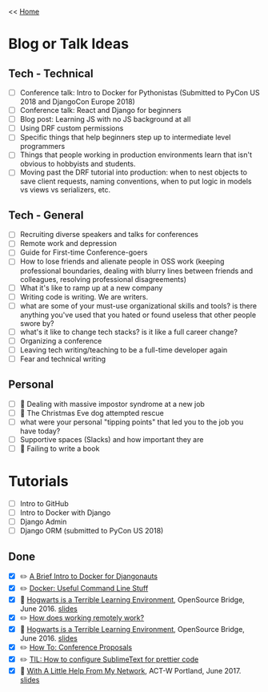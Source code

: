 << [Home](../README.md)

# Blog or Talk Ideas

## Tech - Technical 
- [ ] Conference talk: Intro to Docker for Pythonistas (Submitted to PyCon US 2018 and DjangoCon Europe 2018) 
- [ ] Conference talk: React and Django for beginners 
- [ ] Blog post: Learning JS with no JS background at all 
- [ ] Using DRF custom permissions 
- [ ] Specific things that help beginners step up to intermediate level programmers
- [ ] Things that people working in production environments learn that isn't obvious to hobbyists and students.
- [ ] Moving past the DRF tutorial into production: when to nest objects to save client requests, naming conventions, when to put logic in models vs views vs serializers, etc. 

## Tech - General 
- [ ] Recruiting diverse speakers and talks for conferences
- [ ] Remote work and depression
- [ ] Guide for First-time Conference-goers
- [ ] How to lose friends and alienate people in OSS work (keeping professional boundaries, dealing with blurry lines between friends and colleagues, resolving professional disagreements)
- [ ] What it's like to ramp up at a new company 
- [ ] Writing code is writing. We are writers. 
- [ ] what are some of your must-use organizational skills and tools? is there anything you've used that you hated or found useless that other people swore by?
- [ ] what's it like to change tech stacks? is it like a full career change?
- [ ] Organizing a conference 
- [ ] Leaving tech writing/teaching to be a full-time developer again 
- [ ] Fear and technical writing 

## Personal 
- [ ] 🥐 Dealing with massive impostor syndrome at a new job 
- [ ] 🥐 The Christmas Eve dog attempted rescue 
- [ ] what were your personal "tipping points" that led you to the job you have today?
- [ ] Supportive spaces (Slacks) and how important they are 
- [ ] 🥐  Failing to write a book 

# Tutorials 

- [ ] Intro to GitHub 
- [ ] Intro to Docker with Django 
- [ ] Django Admin 
- [ ] Django ORM (submitted to PyCon US 2018) 

## Done 

- [x] ✏️ [A Brief Intro to Docker for Djangonauts](https://www.revsys.com/tidbits/brief-intro-docker-djangonauts/) 
- [x] ✏️ [Docker: Useful Command Line Stuff](https://www.revsys.com/tidbits/docker-useful-command-line-stuff/) 
- [x] 📣 [Hogwarts is a Terrible Learning Environment](http://opensourcebridge.org/proposals/1815), OpenSource Bridge, June 2016. [slides](https://speakerdeck.com/williln/hogwarts-is-a-terrible-learning-environment-discuss)
- [x] ✏️ [How does working remotely work?](https://www.laceyhenschel.com/blog/remote-work)
- [x] 📣 [Hogwarts is a Terrible Learning Environment](http://opensourcebridge.org/proposals/1815), OpenSource Bridge, June 2016. [slides](https://speakerdeck.com/williln/hogwarts-is-a-terrible-learning-environment-discuss)
- [x] ✏️ [How To: Conference Proposals](https://www.laceyhenschel.com/blog/2017/2/13/how-to-conference-proposals) 
- [x] ✏️ [TIL: How to configure SublimeText for prettier code](https://www.laceyhenschel.com/blog/2017/10/20/til-how-to-configure-sublimetext-for-prettier-code) 
- [x] 📣 [With A Little Help From My Network](https://drive.google.com/file/d/0Bwky88uBblT2QlBUUlRFOEZyVzg/view), ACT-W Portland, June 2017. [slides](https://speakerdeck.com/williln/with-a-little-help-from-my-network)
